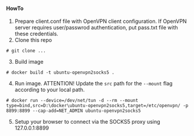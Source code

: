 #### HowTo
1. Prepare client.conf file with OpenVPN client configuration. If OpenVPN server requires  user/passwrod authentication, put pass.txt file with these credentials.
2. Clone this repo
```
# git clone ...
```
3. Build image
```
# docker build -t ubuntu-openvpn2socks5 .
```
4. Run image. ATTENTION! Update the `src` path for the `--mount` flag according to your local path.
```
# docker run --device=/dev/net/tun -d --rm --mount type=bind,src=D:\docker\ubuntu-openvpn2socks5,target=/etc/openvpn/ -p 8899:8899 --cap-add=NET_ADMIN ubuntu-openvpn2socks5
```
5. Setup your browser to connect via the SOCKS5 proxy using 127.0.0.1:8899